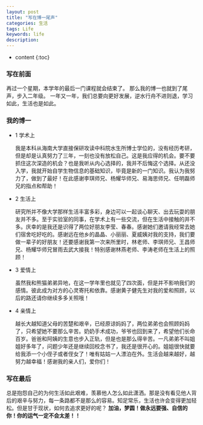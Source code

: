 ```yaml
---
layout: post
title: "写在博一尾声"
categories: 生活
tags: Life 
keywords: life
description: 
---
```


* content
{:toc}

### 写在前面
再过一个星期，本学年的最后一门课程就会结束了。
那么我的博一也就到了尾声，步入二年级。
一年又一年，我们总要向更好发展，逆水行舟不进则退，学习如此，生活也是如此。





### 我的博一
- 1 学术上

     我是本科从海南大学直接保研攻读中科院水生所博士学位的，没有经历考研，但是却是认真努力了三年，一刻也没有放松自己。这是我应得的机会。要不要抓住这次深造的机会？也是我听从内心选择的，我并不后悔这个选择。从还没入学，我就开始自学生物信息的基础知识，毕竟是新的一门知识。我认为我努力了，做到了最好！在此感谢李琪师兄、杨耀华师兄、易海思师兄、任明磊师兄的指点和帮助！

- 2 生活上

     研究所并不像大学那样生活丰富多彩，身边可以一起谈心聊天、出去玩耍的朋友并不多。至于实验室的同事，在学术上有一些交流，但在生活中接触的并不多。庆幸的是我还是识得了两位好朋友李莹、春春。感谢她们邀请我经常去她们宿舍吃好吃的。感谢远在他乡的晶晶、小丽丽、夏威姨对我的支持，我们要做一辈子的好朋友！还要感谢我第一次来所里时，林老师、李琪师兄、王昌师兄、杨耀华师兄冒雨去武大接我！特别感谢林燕老师、李涛老师在生活上的照顾！

- 3 爱情上

     虽然我和熊猫弟弟异地，在这一学年里也就见了四次面，但是并不影响我们的感情。彼此成为对方的心灵寄托和依靠。感谢黄子健先生对我的爱和照顾，以后的路还请你继续多多关照哦！

- 4 亲情上

     越长大越知道父母的苦楚和艰辛，已经原谅妈妈了，两位弟弟也会照顾妈妈了，只希望她不要那么辛苦。奶奶手术成功，爷爷也回到来了，希望他们长命百岁。爸爸和阿姨的生意也步入正轨，但是也是那么得辛苦。一凡弟弟不叫姐姐好多年了，问题少年还是继续回校念书了，我还是很开心的。姐姐很快就要给我添一个小侄子或者侄女了！唯有姑姑一人漂泊在外。生活会越来越好，越努力越幸福！感谢我的亲人们，爱你们！

### 写在最后
总是抱怨自己的为何生活如此艰难，羡慕他人怎么如此潇洒。那是没有看见他人背后的艰辛与努力，每一条路都不是那么的容易。知足常乐，生活也许会变得更加轻松。但是甘于现状，如何去追求更好的呢？
**加油，梦圆！做永远要强、自信的你！你的运气一定不会太差！！**
